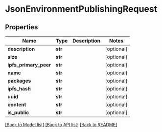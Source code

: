 # JsonEnvironmentPublishingRequest


## Properties
Name | Type | Description | Notes
------------ | ------------- | ------------- | -------------
**description** | **str** |  | [optional] 
**size** | **str** |  | [optional] 
**ipfs_primary_peer** | **str** |  | [optional] 
**name** | **str** |  | [optional] 
**packages** | **str** |  | [optional] 
**ipfs_hash** | **str** |  | [optional] 
**uuid** | **str** |  | [optional] 
**content** | **str** |  | [optional] 
**is_public** | **str** |  | [optional] 

[[Back to Model list]](../README.md#documentation-for-models) [[Back to API list]](../README.md#documentation-for-api-endpoints) [[Back to README]](../README.md)



